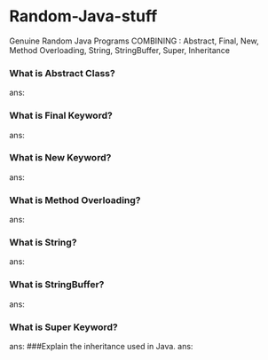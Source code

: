 # Random-Java-stuff
Genuine Random Java Programs 
COMBINING : Abstract, Final, New, Method Overloading, String, StringBuffer, Super, Inheritance
### What is Abstract Class?
ans:
### What is Final Keyword?
ans:
### What is New Keyword?
ans:
### What is Method Overloading?
ans:
### What is String?
ans:
### What is StringBuffer?
ans:
### What is Super Keyword?
ans:
###Explain the inheritance used in Java.
ans:
